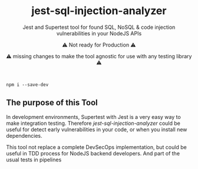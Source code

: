 # <h1 align=center> jest-sql-injection-analyzer </h1>

<p align=center> Jest and Supertest tool for found SQL, NoSQL &amp; code injection vulnerabilities in your NodeJS APIs </p>

<p align=center>⚠️ Not ready for Production ⚠️</p>

<p align=center>⚠️ missing changes to make the tool agnostic for use with any testing library ⚠️</p>

<br>

```
npm i --save-dev 
```

## The purpose of this Tool

In development environments, Supertest with Jest is a very easy way to make integration testing. Therefore _jest-sql-injection-analyzer_ could be useful for detect early vulnerabilities in your code, or when you install new dependencies.

This tool not replace a complete DevSecOps implementation, but could be useful in TDD process for NodeJS backend developers. And part of the usual tests in pipelines
